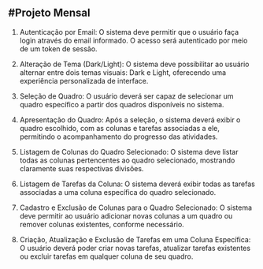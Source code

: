 #Projeto Mensal
--------------------------------------------------------------------------------------------------------------------------------------------------------------------------------------
1. Autenticação por Email: O sistema deve permitir que o usuário faça login através do email informado. O acesso será autenticado por meio de um token de sessão.



2. Alteração de Tema (Dark/Light): O sistema deve possibilitar ao usuário alternar entre dois temas visuais: Dark e Light, oferecendo uma experiência personalizada de interface.



3. Seleção de Quadro: O usuário deverá ser capaz de selecionar um quadro específico a partir dos quadros disponíveis no sistema.



4. Apresentação do Quadro: Após a seleção, o sistema deverá exibir o quadro escolhido, com as colunas e tarefas associadas a ele, permitindo o acompanhamento do progresso das atividades.



5. Listagem de Colunas do Quadro Selecionado: O sistema deve listar todas as colunas pertencentes ao quadro selecionado, mostrando claramente suas respectivas divisões.



6. Listagem de Tarefas da Coluna: O sistema deverá exibir todas as tarefas associadas a uma coluna específica do quadro selecionado.



7. Cadastro e Exclusão de Colunas para o Quadro Selecionado: O sistema deve permitir ao usuário adicionar novas colunas a um quadro ou remover colunas existentes, conforme necessário.



8. Criação, Atualização e Exclusão de Tarefas em uma Coluna Específica: O usuário deverá poder criar novas tarefas, atualizar tarefas existentes ou excluir tarefas em qualquer coluna de seu quadro.